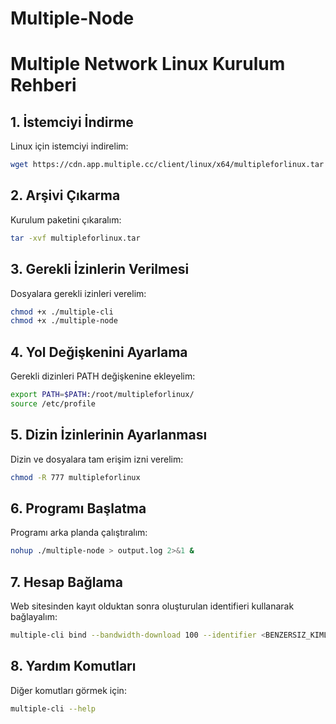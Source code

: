 # Multiple-Node
# Multiple Network Linux Kurulum Rehberi

## 1. İstemciyi İndirme

Linux için istemciyi indirelim:

```bash
wget https://cdn.app.multiple.cc/client/linux/x64/multipleforlinux.tar
```

## 2. Arşivi Çıkarma

Kurulum paketini çıkaralım:

```bash
tar -xvf multipleforlinux.tar
```

## 3. Gerekli İzinlerin Verilmesi

Dosyalara gerekli izinleri verelim:

```bash
chmod +x ./multiple-cli
chmod +x ./multiple-node
```

## 4. Yol Değişkenini Ayarlama

Gerekli dizinleri PATH değişkenine ekleyelim:

```bash
export PATH=$PATH:/root/multipleforlinux/
source /etc/profile
```

## 5. Dizin İzinlerinin Ayarlanması

Dizin ve dosyalara tam erişim izni verelim:

```bash
chmod -R 777 multipleforlinux
```

## 6. Programı Başlatma

Programı arka planda çalıştıralım:

```bash
nohup ./multiple-node > output.log 2>&1 &
```

## 7. Hesap Bağlama

Web sitesinden kayıt olduktan sonra oluşturulan identifieri kullanarak bağlayalım:

```bash
multiple-cli bind --bandwidth-download 100 --identifier <BENZERSIZ_KIMLIK> --pin <PIN_KODU> --storage 200 --bandwidth-upload 100
```

## 8. Yardım Komutları

Diğer komutları görmek için:

```bash
multiple-cli --help
```

